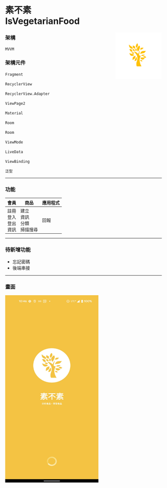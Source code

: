 # 素不素<br/>IsVegetarianFood  
<img src="./readme/ivf_app_icon.png" width = "150" height = "150" alt="歡迎畫面" align=right />

### 架構
``
MVVM
``
### 架構元件
`Fragment `<br />

`RecyclerView`<br />

`RecyclerView.Adapter`<br />

`ViewPage2 `<br />

`Material `<br />

`Room `<br />

`Room `<br />

`ViewMode`<br />

`LiveData`<br />

`ViewBinding`<br />

`泛型`


---
### 功能

| 會員 | 商品 | 應用程式 |
|---------|---------|----------|
| 註冊 <br /> 登入 <br />登出 <br />資訊 | 建立<br /> 資訊<br /> 分類<br /> 掃描搜尋|回報|

---
### 待新增功能
 * 忘記密碼
 * 後端串接
---
### 畫面
<img src="./readme/ivf_open.jpg" width = "300" height = "600" alt="歡迎畫面" align=center />
